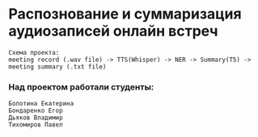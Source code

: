 # Распознование и суммаризация аудиозаписей онлайн встреч
    Схема проекта:
    meeting record (.wav file) -> TTS(Whisper) -> NER -> Summary(T5) -> meeting summary (.txt file)
### Над проектом работали студенты:
    Болотина Екатерина
    Бондаренко Егор
    Дьяков Владимир
    Тихомиров Павел